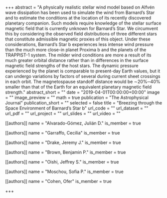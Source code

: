 +++
abstract = "A physically realistic stellar wind model based on Alfvén wave dissipation has been used to simulate the wind from Barnard’s Star and to estimate the conditions at the location of its recently discovered planetary companion. Such models require knowledge of the stellar surface magnetic field that is currently unknown for Barnard’s Star. We circumvent this by considering the observed field distributions of three different stars that constitute admissible magnetic proxies of this object. Under these considerations, Barnard’s Star b experiences less intense wind pressure than the much more close-in planet Proxima b and the planets of the TRAPPIST-1 system. The milder wind conditions are more a result of its much greater orbital distance rather than in differences in the surface magnetic field strengths of the host stars. The dynamic pressure experienced by the planet is comparable to present-day Earth values, but it can undergo variations by factors of several during current sheet crossings in each orbit. The magnetospause standoff distance would be ∼20%─40% smaller than that of the Earth for an equivalent planetary magnetic field strength."
abstract_short = ""
date = "2019-04-01T00:00:00+00:00"
image = ""
image_preview = ""
math = true
publication = "The Astrophysical Journal"
publication_short = ""
selected = false
title = "Breezing through the Space Environment of Barnard’s Star b"
url_code = ""
url_dataset = ""
url_pdf = ""
url_project = ""
url_slides = ""
url_video = ""



[[authors]]
    name = "Alvarado-Gómez, Julián D."
    is_member = true


[[authors]]
    name = "Garraffo, Cecilia"
    is_member = true


[[authors]]
    name = "Drake, Jeremy J."
    is_member = true


[[authors]]
    name = "Brown, Benjamin P."
    is_member = true


[[authors]]
    name = "Oishi, Jeffrey S."
    is_member = true


[[authors]]
    name = "Moschou, Sofia P."
    is_member = true


[[authors]]
    name = "Cohen, Ofer"
    is_member = true

+++
 